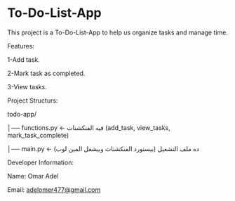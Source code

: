 # To-Do-List-App

This project is a To-Do-List-App to help us organize tasks and manage time.

Features:

1-Add task.

2-Mark task as completed.

3-View tasks.

Project Structurs:

todo-app/

│── functions.py   ← فيه الفنكشنات (add_task, view_tasks, mark_task_complete)

│── main.py        ← ده ملف التشغيل (بيستورد الفنكشنات وبيشغل المين لوب)

Developer Information:

Name: Omar Adel

Email: adelomer477@gmail.com
